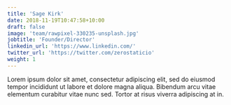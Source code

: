 ```yaml
---
title: 'Sage Kirk'
date: 2018-11-19T10:47:58+10:00
draft: false
image: 'team/rawpixel-330235-unsplash.jpg'
jobtitle: 'Founder/Director'
linkedin_url: 'https://www.linkedin.com/'
twitter_url: 'https://twitter.com/zerostaticio'
weight: 1
---
```


Lorem ipsum dolor sit amet, consectetur adipiscing elit, sed do eiusmod tempor incididunt ut labore et dolore magna aliqua. Bibendum arcu vitae elementum curabitur vitae nunc sed. Tortor at risus viverra adipiscing at in.
